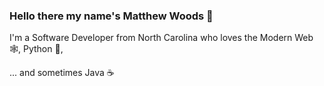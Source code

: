 ### Hello there my name's Matthew Woods 👋

I'm a Software Developer from North Carolina who loves the Modern Web 🕸, Python 🐍,  

... and sometimes Java ☕️

<!-- <a href="https://github.com/mxttwoods">
<img align="center" src="https://github-readme-stats.vercel.app/api?username=mxttwoods&count_private=true" />
<img align="center" src="https://github-readme-stats.vercel.app/api/top-langs/?username=mxttwoods&layout=compact" />
</a>
